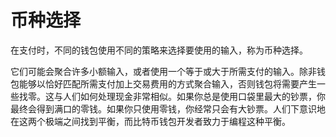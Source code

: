 # 币种选择

在支付时，不同的钱包使用不同的策略来选择要使用的输入，称为币种选择。

它们可能会聚合许多小额输入，或者使用一个等于或大于所需支付的输入。除非钱包能够以恰好匹配所需支付加上交易费用的方式聚合输入，否则钱包将需要产生一些找零。这与人们如何处理现金非常相似。如果你总是使用口袋里最大的钞票，你最终会得到满口的零钱。如果你只使用零钱，你经常只会有大钞票。人们下意识地在这两个极端之间找到平衡，而比特币钱包开发者致力于编程这种平衡。
